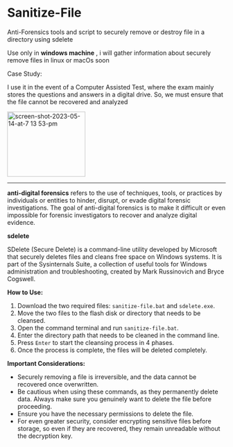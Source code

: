 # Sanitize-File
Anti-Forensics tools and script to securely remove or destroy file in a directory using sdelete

Use only in **windows machine** , i will gather information about securely remove files in linux or macOs soon

Case Study:

I use it in the event of a Computer Assisted Test, where the exam mainly stores the questions and answers in a digital drive. So, we must ensure that the file cannot be recovered and analyzed

<img width="180" height="150" alt="screen-shot-2023-05-14-at-7 13 53-pm" src="https://github.com/samphoerna/Sanitize-File/assets/139729508/56c9c8ed-d283-4251-9380-189fae893fe0">

---

**anti-digital forensics** refers to the use of techniques, tools, or practices by individuals or entities to hinder, disrupt, or evade digital forensic investigations. The goal of anti-digital forensics is to make it difficult or even impossible for forensic investigators to recover and analyze digital evidence.

**sdelete**

SDelete (Secure Delete) is a command-line utility developed by Microsoft that securely deletes files and cleans free space on Windows systems. It is part of the Sysinternals Suite, a collection of useful tools for Windows administration and troubleshooting, created by Mark Russinovich and Bryce Cogswell.

**How to Use:**

1. Download the two required files: `sanitize-file.bat` and `sdelete.exe`.
2. Move the two files to the flash disk or directory that needs to be cleansed.
3. Open the command terminal and run `sanitize-file.bat`.
4. Enter the directory path that needs to be cleaned in the command line.
5. Press `Enter` to start the cleansing process in 4 phases.
6. Once the process is complete, the files will be deleted completely.

**Important Considerations:**

- Securely removing a file is irreversible, and the data cannot be recovered once overwritten.
- Be cautious when using these commands, as they permanently delete data. Always make sure you genuinely want to delete the file before proceeding.
- Ensure you have the necessary permissions to delete the file.
- For even greater security, consider encrypting sensitive files before storage, so even if they are recovered, they remain unreadable without the decryption key.
